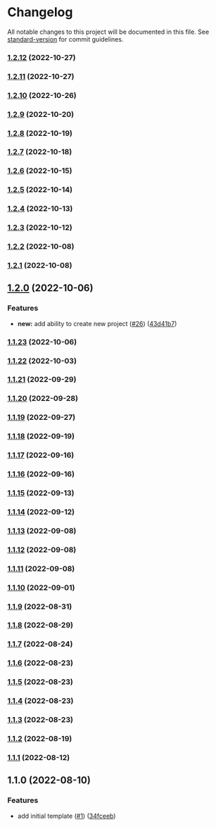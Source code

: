 # Changelog

All notable changes to this project will be documented in this file. See [standard-version](https://github.com/conventional-changelog/standard-version) for commit guidelines.

### [1.2.12](https://github.com/alexfalkowski/go-service-template/compare/v1.2.11...v1.2.12) (2022-10-27)

### [1.2.11](https://github.com/alexfalkowski/go-service-template/compare/v1.2.10...v1.2.11) (2022-10-27)

### [1.2.10](https://github.com/alexfalkowski/go-service-template/compare/v1.2.9...v1.2.10) (2022-10-26)

### [1.2.9](https://github.com/alexfalkowski/go-service-template/compare/v1.2.8...v1.2.9) (2022-10-20)

### [1.2.8](https://github.com/alexfalkowski/go-service-template/compare/v1.2.7...v1.2.8) (2022-10-19)

### [1.2.7](https://github.com/alexfalkowski/go-service-template/compare/v1.2.6...v1.2.7) (2022-10-18)

### [1.2.6](https://github.com/alexfalkowski/go-service-template/compare/v1.2.5...v1.2.6) (2022-10-15)

### [1.2.5](https://github.com/alexfalkowski/go-service-template/compare/v1.2.4...v1.2.5) (2022-10-14)

### [1.2.4](https://github.com/alexfalkowski/go-service-template/compare/v1.2.3...v1.2.4) (2022-10-13)

### [1.2.3](https://github.com/alexfalkowski/go-service-template/compare/v1.2.2...v1.2.3) (2022-10-12)

### [1.2.2](https://github.com/alexfalkowski/go-service-template/compare/v1.2.1...v1.2.2) (2022-10-08)

### [1.2.1](https://github.com/alexfalkowski/go-service-template/compare/v1.2.0...v1.2.1) (2022-10-08)

## [1.2.0](https://github.com/alexfalkowski/go-service-template/compare/v1.1.23...v1.2.0) (2022-10-06)


### Features

* **new:** add ability to create new project ([#26](https://github.com/alexfalkowski/go-service-template/issues/26)) ([43d41b7](https://github.com/alexfalkowski/go-service-template/commit/43d41b728004fb498fa41f933e8ee50c5b56d323))

### [1.1.23](https://github.com/alexfalkowski/go-service-template/compare/v1.1.22...v1.1.23) (2022-10-06)

### [1.1.22](https://github.com/alexfalkowski/go-service-template/compare/v1.1.21...v1.1.22) (2022-10-03)

### [1.1.21](https://github.com/alexfalkowski/go-service-template/compare/v1.1.20...v1.1.21) (2022-09-29)

### [1.1.20](https://github.com/alexfalkowski/go-service-template/compare/v1.1.19...v1.1.20) (2022-09-28)

### [1.1.19](https://github.com/alexfalkowski/go-service-template/compare/v1.1.18...v1.1.19) (2022-09-27)

### [1.1.18](https://github.com/alexfalkowski/go-service-template/compare/v1.1.17...v1.1.18) (2022-09-19)

### [1.1.17](https://github.com/alexfalkowski/go-service-template/compare/v1.1.16...v1.1.17) (2022-09-16)

### [1.1.16](https://github.com/alexfalkowski/go-service-template/compare/v1.1.15...v1.1.16) (2022-09-16)

### [1.1.15](https://github.com/alexfalkowski/go-service-template/compare/v1.1.14...v1.1.15) (2022-09-13)

### [1.1.14](https://github.com/alexfalkowski/go-service-template/compare/v1.1.13...v1.1.14) (2022-09-12)

### [1.1.13](https://github.com/alexfalkowski/go-service-template/compare/v1.1.12...v1.1.13) (2022-09-08)

### [1.1.12](https://github.com/alexfalkowski/go-service-template/compare/v1.1.11...v1.1.12) (2022-09-08)

### [1.1.11](https://github.com/alexfalkowski/go-service-template/compare/v1.1.10...v1.1.11) (2022-09-08)

### [1.1.10](https://github.com/alexfalkowski/go-service-template/compare/v1.1.9...v1.1.10) (2022-09-01)

### [1.1.9](https://github.com/alexfalkowski/go-service-template/compare/v1.1.8...v1.1.9) (2022-08-31)

### [1.1.8](https://github.com/alexfalkowski/go-service-template/compare/v1.1.7...v1.1.8) (2022-08-29)

### [1.1.7](https://github.com/alexfalkowski/go-service-template/compare/v1.1.6...v1.1.7) (2022-08-24)

### [1.1.6](https://github.com/alexfalkowski/go-service-template/compare/v1.1.5...v1.1.6) (2022-08-23)

### [1.1.5](https://github.com/alexfalkowski/go-service-template/compare/v1.1.4...v1.1.5) (2022-08-23)

### [1.1.4](https://github.com/alexfalkowski/go-service-template/compare/v1.1.3...v1.1.4) (2022-08-23)

### [1.1.3](https://github.com/alexfalkowski/go-service-template/compare/v1.1.2...v1.1.3) (2022-08-23)

### [1.1.2](https://github.com/alexfalkowski/go-service-template/compare/v1.1.1...v1.1.2) (2022-08-19)

### [1.1.1](https://github.com/alexfalkowski/go-service-template/compare/v1.1.0...v1.1.1) (2022-08-12)

## 1.1.0 (2022-08-10)


### Features

* add initial template ([#1](https://github.com/alexfalkowski/go-service-template/issues/1)) ([34fceeb](https://github.com/alexfalkowski/go-service-template/commit/34fceeb302a456081400f7cb5c594198c82f12e6))
